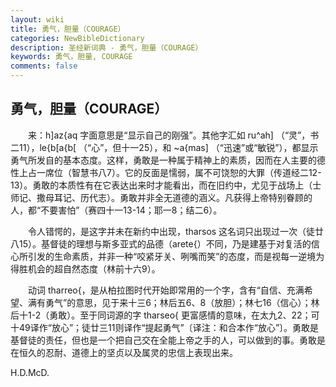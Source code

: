 ```yaml
---
layout: wiki
title: 勇气，胆量（COURAGE）
categories: NewBibleDictionary
description: 圣经新词典 - 勇气，胆量（COURAGE）
keywords: 勇气，胆量, COURAGE
comments: false
---
```


## 勇气，胆量（COURAGE）

　　来：h]az{aq 字面意思是“显示自己的刚强”。其他字汇如 ru^ah] （“灵”，书二11），le{b[a{b[ （“心”，但十一25），和 ~a{mas] （“迅速”或“敏锐”），都显示勇气所发自的基本态度。这样，勇敢是一种属于精神上的素质，因而在人主要的德性上占一席位（智慧书八7）。它的反面是懦弱，属不可饶恕的大罪（传道经二12-13）。勇敢的本质性有在它表达出来时才能看出，而在旧约中，尤见于战场上（士师记、撒母耳记、历代志）。勇敢并非全无道德的涵义。凡获得上帝特别眷顾的人，都“不要害怕”（赛四十一13-14；耶一8；结二6）。

　　令人错愕的，是这字并未在新约中出现，tharsos 这名词只出现过一次（徒廿八15）。基督徒的理想与斯多亚式的品德（arete{）不同，乃是建基于对复活的信心所引发的生命素质，并非一种“咬紧牙关、咧嘴而笑”的态度，而是视每一逆境为得胜机会的超自然态度（林前十六9）。

　　动词 tharreo{，是从柏拉图时代开始即常用的一个字，含有“自信、充满希望、满有勇气”的意思，见于来十三6；林后五6、8（放胆）；林七16（信心）；林后十1-2（勇敢）。至于同词源的字 tharseo{ 更富感情的意味，在太九2、22；可十49译作“放心”；徒廿三11则译作“提起勇气”〔译注：和合本作“放心”〕。勇敢是基督徒的责任，但也是一个把自己交在全能上帝之手的人，可以做到的事。勇敢是在恒久的忍耐、道德上的坚贞以及属灵的忠信上表现出来。

H.D.McD.






